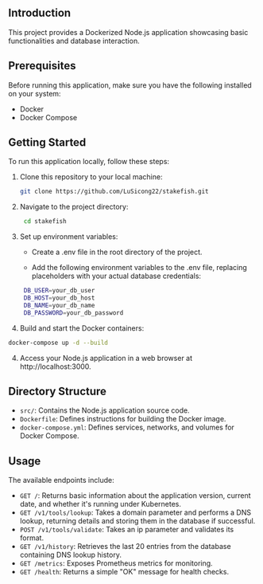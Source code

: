 ## Introduction

This project provides a Dockerized Node.js application showcasing basic functionalities and database interaction.

## Prerequisites

Before running this application, make sure you have the following installed on your system:

- Docker
- Docker Compose

## Getting Started

To run this application locally, follow these steps:

1. Clone this repository to your local machine:

   ```bash
   git clone https://github.com/LuSicong22/stakefish.git
   ```

2. Navigate to the project directory:
   ```bash
    cd stakefish
   ```
3. Set up environment variables:

   - Create a .env file in the root directory of the project.

   - Add the following environment variables to the .env file, replacing placeholders with your actual database credentials:

   ```bash
    DB_USER=your_db_user
    DB_HOST=your_db_host
    DB_NAME=your_db_name
    DB_PASSWORD=your_db_password
   ```

4. Build and start the Docker containers:

```bash
docker-compose up -d --build
```

4. Access your Node.js application in a web browser at http://localhost:3000.

## Directory Structure

- `src/`: Contains the Node.js application source code.
- `Dockerfile`: Defines instructions for building the Docker image.
- `docker-compose.yml`: Defines services, networks, and volumes for Docker Compose.

## Usage

The available endpoints include:

- `GET /`: Returns basic information about the application version, current date, and whether it's running under Kubernetes.
- `GET /v1/tools/lookup`: Takes a domain parameter and performs a DNS lookup, returning details and storing them in the database if successful.
- `POST /v1/tools/validate`: Takes an ip parameter and validates its format.
- `GET /v1/history`: Retrieves the last 20 entries from the database containing DNS lookup history.
- `GET /metrics`: Exposes Prometheus metrics for monitoring.
- `GET /health`: Returns a simple "OK" message for health checks.
